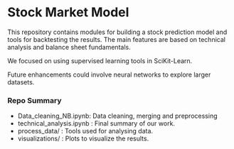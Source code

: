 # Stock Market Model

This repository contains modules for building a stock prediction model and tools for backtesting the results.
The main features are based on technical analysis and balance sheet fundamentals.  

We focused on using supervised learning tools in SciKit-Learn.  

Future enhancements could involve neural networks to explore larger datasets.


### Repo Summary
  - Data_cleaning_NB.ipynb: Data cleaning, merging and preprocessing
  - technical_analysis.ipynb : Final summary of our work.
  - process_data/ : Tools used for analysing data.
  - visualizations/ : Plots to visualize the results.
